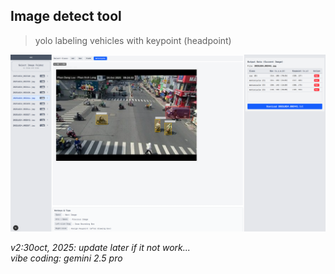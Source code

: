 **Image detect tool**  
---  
> yolo labeling vehicles with keypoint (headpoint)  

![alt text](image-1.png)  

*v2:30oct, 2025: update later if it not work...*  
*vibe coding: gemini 2.5 pro*
